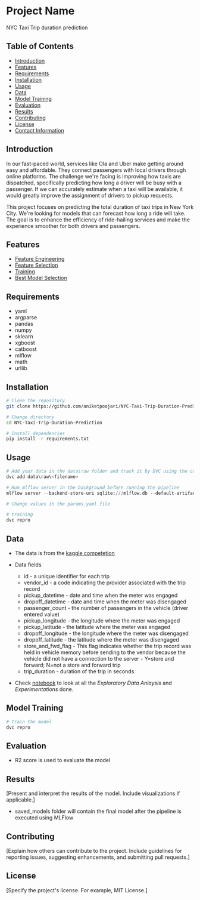 # Project Name

NYC Taxi Trip duration prediction

## Table of Contents

- [Introduction](#introduction)
- [Features](#features)
- [Requirements](#requirements)
- [Installation](#installation)
- [Usage](#usage)
- [Data](#data)
- [Model Training](#model-training)
- [Evaluation](#evaluation)
- [Results](#results)
- [Contributing](#contributing)
- [License](#license)
- [Contact Information](#contact-information)

## Introduction

In our fast-paced world, services like Ola and Uber make getting around easy and affordable. They connect passengers with local drivers through online platforms. The challenge we're facing is improving how taxis are dispatched, specifically predicting how long a driver will be busy with a passenger. If we can accurately estimate when a taxi will be available, it would greatly improve the assignment of drivers to pickup requests.

This project focuses on predicting the total duration of taxi trips in New York City. We're looking for models that can forecast how long a ride will take. The goal is to enhance the efficiency of ride-hailing services and make the experience smoother for both drivers and passengers.

## Features

- [Feature Engineering](src/feature_engineering.py)
- [Feature Selection](src/feature_selection.py)
- [Training](src/training.py)
- [Best Model Selection](src/log_production_model.py)

## Requirements

- yaml
- argparse
- pandas
- numpy
- sklearn
- xgboost
- catboost
- mlflow
- math
- urllib

## Installation

```bash
# Clone the repository
git clone https://github.com/aniketpoojari/NYC-Taxi-Trip-Duration-Prediction.git

# Change directory
cd NYC-Taxi-Trip-Duration-Prediction

# Install dependencies
pip install -r requirements.txt
```

## Usage

```python
# Add your data in the data\raw folder and track it by DVC using the command:
dvc add data\raw\<filename>

# Run mlflow server in the background before running the pipeline
mlflow server --backend-store-uri sqlite:///mlflow.db --default-artifact-root ./artifacts --host 0.0.0.0

# Change values in the params.yaml file 

# training
dvc repro
```

## Data

- The data is from the [kaggle competetion](https://www.kaggle.com/c/nyc-taxi-trip-duration/data)
- Data fields
    - id - a unique identifier for each trip
    - vendor_id - a code indicating the provider associated with the trip record
    - pickup_datetime - date and time when the meter was engaged
    - dropoff_datetime - date and time when the meter was disengaged
    - passenger_count - the number of passengers in the vehicle (driver entered value)
    - pickup_longitude - the longitude where the meter was engaged
    - pickup_latitude - the latitude where the meter was engaged
    - dropoff_longitude - the longitude where the meter was disengaged
    - dropoff_latitude - the latitude where the meter was disengaged
    - store_and_fwd_flag - This flag indicates whether the trip record was held in vehicle memory before sending to the vendor because the vehicle did not have a connection to the server - Y=store and forward; N=not a store and forward trip
    - trip_duration - duration of the trip in seconds

- Check [notebook](notebooks/NYC-Taxi-Trip-Duration-Prediction.ipynb) to look at all the _Exploratory Data Anlaysis_ and _Experimentations_ done.

## Model Training

```bash
# Train the model
dvc repro
```

## Evaluation

- R2 score is used to evaluate the model

## Results

[Present and interpret the results of the model. Include visualizations if applicable.]
- saved_models folder will contain the final model after the pipeline is executed using MLFlow

## Contributing

[Explain how others can contribute to the project. Include guidelines for reporting issues, suggesting enhancements, and submitting pull requests.]

## License

[Specify the project's license. For example, MIT License.]